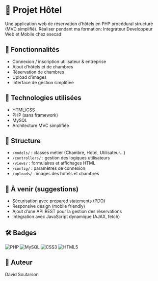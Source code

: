 # 🏨 Projet Hôtel

Une application web de réservation d’hôtels en PHP procédural structuré (MVC simplifié).
Réaliser pendant ma formation: Integrateur Developpeur Web et Mobile chez esecad

## 🔧 Fonctionnalités
- Connexion / inscription utilisateur & entreprise
- Ajout d’hôtels et de chambres
- Réservation de chambres
- Upload d’images
- Interface de gestion simplifiée

## 🧰 Technologies utilisées
- HTML/CSS
- PHP (sans framework)
- MySQL
- Architecture MVC simplifiée

## 📂 Structure
- `/models/` : classes métier (Chambre, Hotel, Utilisateur…)
- `/controllers/` : gestion des logiques utilisateurs
- `/views/` : formulaires et affichages HTML
- `/config/` : paramètres de connexion
- `/uploads/` : images des hôtels et chambres

## 🚀 À venir (suggestions)
- Sécurisation avec prepared statements (PDO)
- Responsive design (mobile friendly)
- Ajout d’une API REST pour la gestion des réservations
- Intégration avec JavaScript dynamique (AJAX, fetch)

## 🛠️ Badges

![PHP](https://img.shields.io/badge/PHP-777BB4?style=flat&logo=php&logoColor=white)
![MySQL](https://img.shields.io/badge/MySQL-4479A1?style=flat&logo=mysql&logoColor=white)
![CSS3](https://img.shields.io/badge/CSS3-1572B6?style=flat&logo=css3&logoColor=white)
![HTML5](https://img.shields.io/badge/HTML5-E34F26?style=flat&logo=html5&logoColor=white)

## 👤 Auteur
David Soutarson
